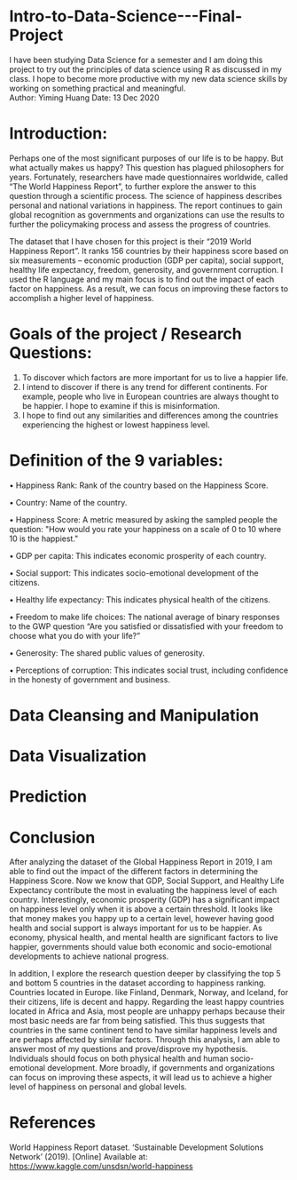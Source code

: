 # Intro-to-Data-Science---Final-Project
I have been studying Data Science for a semester and I am doing this project to try out the principles of data science using R as discussed in my class. I hope to become more productive with my new data science skills by working on something practical and meaningful.  
Author: Yiming Huang
Date: 13 Dec 2020


# Introduction: 
Perhaps one of the most significant purposes of our life is to be happy. But what actually makes us happy? This question has plagued philosophers for years. Fortunately, researchers have made questionnaires worldwide, called “The World Happiness Report”, to further explore the answer to this question through a scientific process. The science of happiness describes personal and national variations in happiness. The report continues to gain global recognition as governments and organizations can use the results to further the policymaking process and assess the progress of countries.

The dataset that I have chosen for this project is their “2019 World Happiness Report”. It ranks 156 countries by their happiness score based on six measurements – economic production (GDP per capita), social support, healthy life expectancy, freedom, generosity, and government corruption. I used the R language and my main focus is to find out the impact of each factor on happiness. As a result, we can focus on improving these factors to accomplish a higher level of happiness. 


# Goals of the project / Research Questions:
1.	To discover which factors are more important for us to live a happier life. 
2.	I intend to discover if there is any trend for different continents. For example, people who live in European countries are always thought to be happier. I hope to examine if this is misinformation. 
3.	I hope to find out any similarities and differences among the countries experiencing the highest or lowest happiness level. 


# Definition of the 9 variables:
•	Happiness Rank: Rank of the country based on the Happiness Score.

•	Country: Name of the country.

•	Happiness Score: A metric measured by asking the sampled people the question: "How would you rate your happiness on a scale of 0 to 10 where 10 is the happiest."

•	GDP per capita: This indicates economic prosperity of each country.  

•	Social support:  This indicates socio-emotional development of the citizens.

•	Healthy life expectancy: This indicates physical health of the citizens.

•	Freedom to make life choices: The national average of binary responses to the GWP question “Are you satisfied or dissatisfied with your freedom to choose what you do with your life?”

•	Generosity: The shared public values of generosity.

•	Perceptions of corruption: This indicates social trust, including confidence in the honesty of government and business. 


# Data Cleansing and Manipulation

# Data Visualization

# Prediction

# Conclusion
After analyzing the dataset of the Global Happiness Report in 2019, I am able to find out the impact of the different factors in determining the Happiness Score. Now we know that GDP, Social Support, and Healthy Life Expectancy contribute the most in evaluating the happiness level of each country. Interestingly, economic prosperity (GDP) has a significant impact on happiness level only when it is above a certain threshold. It looks like that money makes you happy up to a certain level, however having good health and social support is always important for us to be happier. As economy, physical health, and mental health are significant factors to live happier, governments should value both economic and socio-emotional developments to achieve national progress. 

In addition, I explore the research question deeper by classifying the top 5 and bottom 5 countries in the dataset according to happiness ranking. Countries located in Europe. like Finland, Denmark, Norway, and Iceland, for their citizens, life is decent and happy. Regarding the least happy countries located in Africa and Asia, most people are unhappy perhaps because their most basic needs are far from being satisfied. This thus suggests that countries in the same continent tend to have similar happiness levels and are perhaps affected by similar factors. 
Through this analysis, I am able to answer most of my questions and prove/disprove my hypothesis. Individuals should focus on both physical health and human socio-emotional development. More broadly, if governments and organizations can focus on improving these aspects, it will lead us to achieve a higher level of happiness on personal and global levels. 


# References
World Happiness Report dataset. ‘Sustainable Development Solutions Network’ (2019). [Online] Available at: https://www.kaggle.com/unsdsn/world-happiness
